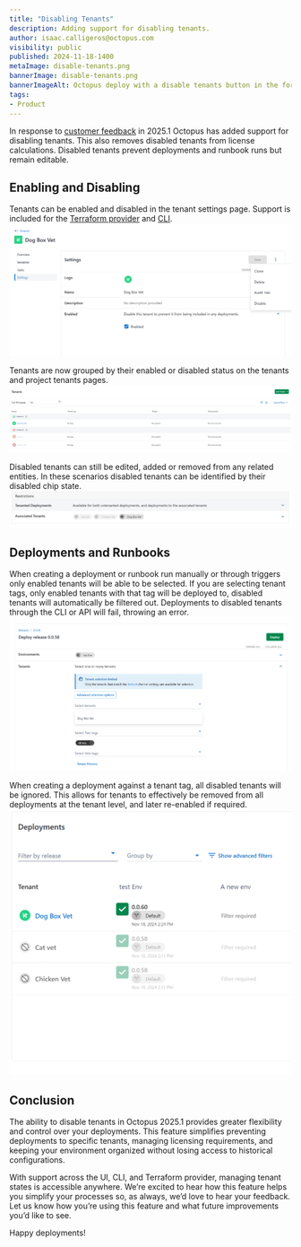 ```yaml
---
title: "Disabling Tenants"
description: Adding support for disabling tenants.
author: isaac.calligeros@octopus.com
visibility: public
published: 2024-11-18-1400
metaImage: disable-tenants.png
bannerImage: disable-tenants.png
bannerImageAlt: Octopus deploy with a disable tenants button in the foreground.
tags:
- Product
---
```


In response to [customer feedback](https://roadmap.octopus.com/c/158-ability-to-disable-tenants) in 2025.1 Octopus has added support for disabling tenants. This also removes disabled tenants from license calculations. Disabled tenants prevent deployments and runbook runs but remain editable.

## Enabling and Disabling

Tenants can be enabled and disabled in the tenant settings page. Support is included for the [Terraform provider](https://registry.terraform.io/providers/OctopusDeployLabs/octopusdeploy/latest/docs/resources/tenant) and [CLI](https://octopus.com/docs/octopus-rest-api/cli).
![Octopus Deploy tenant settings with Enable and Disable](toggle-disable-tenant.png "width=500")

Tenants are now grouped by their enabled or disabled status on the tenants and project tenants pages.
![Tenants are now grouped by their enabled or disabled state](tenants-page.png "width=500")

Disabled tenants can still be edited, added or removed from any related entities. In these scenarios disabled tenants can be identified by their disabled chip state.
![Tenant chips indicate the disabled or enabled state](disabled-tenant-chips.png "width=500")

## Deployments and Runbooks
When creating a deployment or runbook run manually or through triggers only enabled tenants will be able to be selected. If you are selecting tenant tags, only enabled tenants with that tag will be deployed to, disabled tenants will automatically be filtered out. Deployments to disabled tenants through the CLI or API will fail, throwing an error.
![Disabled tenants no longer appear on the deployment preview screen](deploying-to-disabled-tenants.png "width=500")

When creating a deployment against a tenant tag, all disabled tenants will be ignored. This allows for tenants to effectively be removed from all deployments at the tenant level, and later re-enabled if required.
![Deployments page with disabled tenants](disabled-tenants-deployments-page.png "width=500")

## Conclusion

The ability to disable tenants in Octopus 2025.1 provides greater flexibility and control over your deployments. This feature simplifies preventing deployments to specific tenants, managing licensing requirements, and keeping your environment organized without losing access to historical configurations.

With support across the UI, CLI, and Terraform provider, managing tenant states is accessible anywhere. We’re excited to hear how this feature helps you simplify your processes so, as always, we’d love to hear your feedback. Let us know how you’re using this feature and what future improvements you’d like to see.

Happy deployments! 
